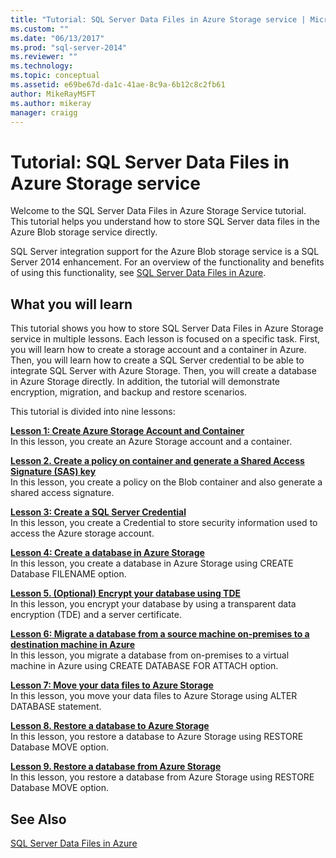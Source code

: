 ```yaml
---
title: "Tutorial: SQL Server Data Files in Azure Storage service | Microsoft Docs"
ms.custom: ""
ms.date: "06/13/2017"
ms.prod: "sql-server-2014"
ms.reviewer: ""
ms.technology: 
ms.topic: conceptual
ms.assetid: e69be67d-da1c-41ae-8c9a-6b12c8c2fb61
author: MikeRayMSFT
ms.author: mikeray
manager: craigg
---
```

# Tutorial: SQL Server Data Files in Azure Storage service
  Welcome to the  SQL Server Data Files in Azure Storage Service tutorial. This tutorial helps you understand how to store SQL Server data files in the Azure Blob storage service directly.  
  
 SQL Server integration support for the Azure Blob storage service is a SQL Server 2014 enhancement. For an overview of the functionality and benefits of using this functionality, see [SQL Server Data Files in Azure](databases/sql-server-data-files-in-microsoft-azure.md).  
  
## What you will learn  
 This tutorial shows you how to store SQL Server Data Files in Azure Storage service in multiple lessons. Each lesson is focused on a specific task. First, you will learn how to create a storage account and a container in Azure. Then, you will learn how to create a SQL Server credential to be able to integrate SQL Server with Azure Storage. Then, you will create a database in Azure Storage directly. In addition, the tutorial will demonstrate encryption, migration, and backup and restore scenarios.  
  
 This tutorial is divided into nine lessons:  
  
 **[Lesson 1: Create Azure Storage Account and Container](../tutorials/lesson-1-create-windows-azure-storage-account-and-container.md)**  
 In this lesson, you create an Azure Storage account and a container.  
  
 **[Lesson 2. Create a policy on container and generate a Shared Access Signature &#40;SAS&#41; key](lesson-1-create-stored-access-policy-and-shared-access-signature.md)**  
 In this lesson, you create a policy on the Blob container and also generate a shared access signature.  
  
 **[Lesson 3: Create a SQL Server Credential](lesson-2-create-a-sql-server-credential-using-a-shared-access-signature.md)**  
 In this lesson, you create a Credential to store security information used to access the Azure storage account.  
  
 **[Lesson 4: Create a database in Azure Storage](../relational-databases/lesson-3-database-backup-to-url.md)**  
 In this lesson, you create a database in Azure Storage using CREATE Database FILENAME option.  
  
 **[Lesson 5. &#40;Optional&#41; Encrypt your database using TDE](../relational-databases/lesson-4-restore-database-to-virtual-machine-from-url.md)**  
 In this lesson, you encrypt your database by using a transparent data encryption (TDE) and a server certificate.  
  
 **[Lesson 6: Migrate a database from a source machine on-premises to a destination machine in Azure](lesson-5-backup-database-using-file-snapshot-backup.md)**  
 In this lesson, you migrate a database from on-premises to a virtual machine in Azure using CREATE DATABASE FOR ATTACH option.  
  
 **[Lesson 7: Move your data files to Azure Storage](../relational-databases/lesson-6-generate-activity-and-backup-log-using-file-snapshot-backup.md)**  
 In this lesson, you move your data files to Azure Storage using ALTER DATABASE statement.  
  
 **[Lesson 8. Restore a database to Azure Storage](../relational-databases/lesson-7-restore-a-database-to-a-point-in-time.md)**  
 In this lesson, you restore a database to Azure Storage using RESTORE Database MOVE option.  
  
 **[Lesson 9. Restore a database from Azure Storage](lesson-8-restore-as-new-database-from-log-backup.md)**  
 In this lesson, you restore a database from Azure Storage using RESTORE Database MOVE option.  
  
## See Also  
 [SQL Server Data Files in Azure](databases/sql-server-data-files-in-microsoft-azure.md)  
  
  
